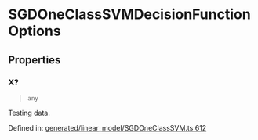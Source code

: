 # SGDOneClassSVMDecisionFunctionOptions

## Properties

### X?

> `any`

Testing data.

Defined in:  [generated/linear\_model/SGDOneClassSVM.ts:612](https://github.com/transitive-bullshit/scikit-learn-ts/blob/b59c1ff/packages/sklearn/src/generated/linear_model/SGDOneClassSVM.ts#L612)
